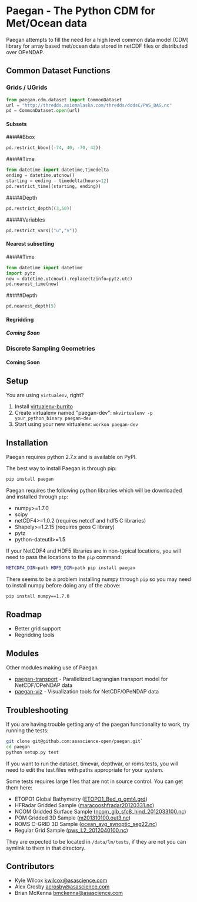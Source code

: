 Paegan - The Python CDM for Met/Ocean data
===========
Paegan attempts to fill the need for a high level common data model (CDM) library for array based met/ocean data stored in netCDF files or distributed over OPeNDAP.


Common Dataset Functions
------------------
### Grids / UGrids

```python
from paegan.cdm.dataset import CommonDataset
url = "http://thredds.axiomalaska.com/thredds/dodsC/PWS_DAS.nc"
pd = CommonDataset.open(url)
```

#### Subsets
#####Bbox
```python
pd.restrict_bbox((-74, 40, -70, 42))
```
#####Time
```python
from datetime import datetime,timedelta
ending = datetime.utcnow()
starting = ending - timedelta(hours=12)
pd.restrict_time((starting, ending))
```
#####Depth
```python
pd.restrict_depth((3,50))
```
#####Variables
```python
pd.restrict_vars(("u","v"))
```

#### Nearest subsetting

#####Time
```python
from datetime import datetime
import pytz
now = datetime.utcnow().replace(tzinfo=pytz.utc)
pd.nearest_time(now)
```

#####Depth
```python
pd.nearest_depth(5)
```

#### Regridding

##### Coming Soon

### Discrete Sampling Geometries

#### Coming Soon

Setup
------------------
You are using `virtualenv`, right?

1. Install [virtualenv-burrito](https://github.com/brainsik/virtualenv-burrito)
2. Create virtualenv named "paegan-dev": `mkvirtualenv -p your_python_binary paegan-dev`
3. Start using your new virtualenv: `workon paegan-dev`

Installation
-------------
Paegan requires python 2.7.x and is available on PyPI.

The best way to install Paegan is through pip:

```bash
pip install paegan
```

Paegan requires the following python libraries which will be downloaded and installed through `pip`:

* numpy>=1.7.0
* scipy
* netCDF4>=1.0.2 (requires netcdf and hdf5 C libraries)
* Shapely>=1.2.15 (requires geos C library)
* pytz
* python-dateutil>=1.5

If your NetCDF4 and HDF5 libraries are in non-typical locations, you will need to pass the locations to the `pip` command:
```bash
NETCDF4_DIR=path HDF5_DIR=path pip install paegan
```

There seems to be a problem installing numpy through `pip` so you may need to install numpy before doing any of the above:

```bash
pip install numpy==1.7.0
```

Roadmap
--------
* Better grid support
* Regridding tools


Modules
--------
Other modules making use of Paegan

* [paegan-transport](https://github.com/asascience-open/paegan-transport) - Parallelized Lagrangian transport model for NetCDF/OPeNDAP data
* [paegan-viz](https://github.com/asascience-open/paegan-viz) - Visualization tools for NetCDF/OPeNDAP data


Troubleshooting
---------------
If you are having trouble getting any of the paegan functionality to work, try running the tests:

```bash
git clone git@github.com:asascience-open/paegan.git`
cd paegan
python setup.py test
```
If you want to run the dataset, timevar, depthvar, or roms tests, you will need to edit the test files with paths appropriate for your system.

Some tests requires large files that are not in source control.  You can get them here:
* ETOPO1 Global Bathymetry ([ETOPO1_Bed_g_gmt4.grd](http://s3.amazonaws.com/paegan/resources/ETOPO1_Bed_g_gmt4.grd))
* HFRadar Gridded Sample ([maracooshfradar20120331.nc](http://s3.amazonaws.com/paegan/resources/maracooshfradar20120331.nc))
* NCOM Gridded Surface Sample ([ncom_glb_sfc8_hind_2012033100.nc](http://s3.amazonaws.com/paegan/resources/ncom_glb_sfc8_hind_2012033100.nc))
* POM Gridded 3D Sample ([m201310100.out3.nc](http://s3.amazonaws.com/paegan/resources/m201310100.out3.nc))
* ROMS C-GRID 3D Sample ([ocean_avg_synoptic_seg22.nc](http://s3.amazonaws.com/paegan/resources/ocean_avg_synoptic_seg22.nc))
* Regular Grid Sample ([pws_L2_2012040100.nc](http://s3.amazonaws.com/paegan/resources/pws_L2_2012040100.nc))

They are expected to be located in `/data/lm/tests`, if they are not you can symlink to them in that directory.

Contributors
----------------
* Kyle Wilcox <kwilcox@asascience.com>
* Alex Crosby <acrosby@asascience.com>
* Brian McKenna <bmckenna@asascience.com>
